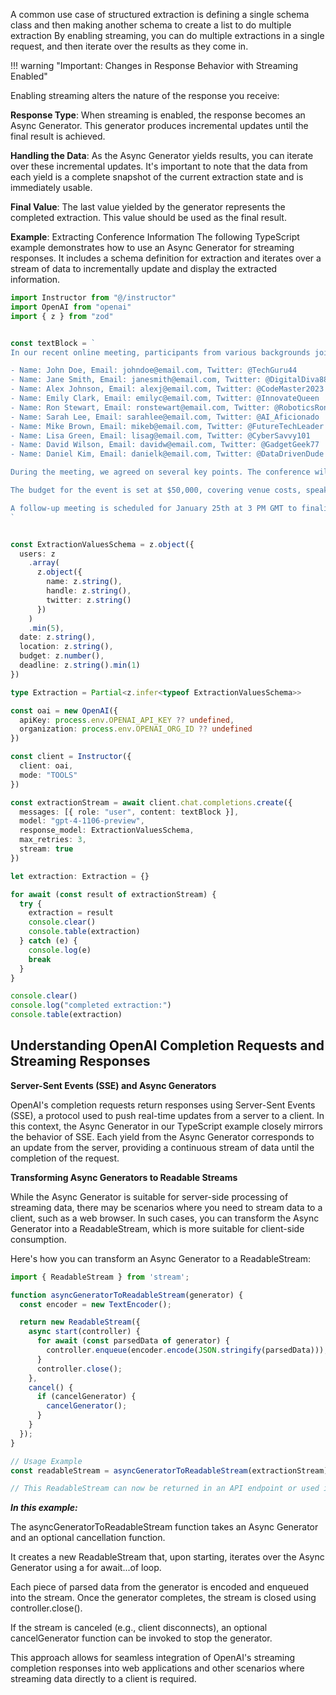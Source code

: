A common use case of structured extraction is defining a single schema class and then making another schema to create a list to do multiple extraction
By enabling streaming, you can do multiple extractions in a single request, and then iterate over the results as they come in.

!!! warning "Important: Changes in Response Behavior with Streaming Enabled"

Enabling streaming alters the nature of the response you receive:

**Response Type**: When streaming is enabled, the response becomes an Async Generator. This generator produces incremental updates until the final result is achieved.

**Handling the Data**: As the Async Generator yields results, you can iterate over these incremental updates. It's important to note that the data from each yield is a complete snapshot of the current extraction state and is immediately usable.

**Final Value**: The last value yielded by the generator represents the completed extraction. This value should be used as the final result.

**Example**: Extracting Conference Information
The following TypeScript example demonstrates how to use an Async Generator for streaming responses. It includes a schema definition for extraction and iterates over a stream of data to incrementally update and display the extracted information.


```ts
import Instructor from "@/instructor"
import OpenAI from "openai"
import { z } from "zod"


const textBlock = `
In our recent online meeting, participants from various backgrounds joined to discuss the upcoming tech conference. The names and contact details of the participants were as follows:

- Name: John Doe, Email: johndoe@email.com, Twitter: @TechGuru44
- Name: Jane Smith, Email: janesmith@email.com, Twitter: @DigitalDiva88
- Name: Alex Johnson, Email: alexj@email.com, Twitter: @CodeMaster2023
- Name: Emily Clark, Email: emilyc@email.com, Twitter: @InnovateQueen
- Name: Ron Stewart, Email: ronstewart@email.com, Twitter: @RoboticsRon5
- Name: Sarah Lee, Email: sarahlee@email.com, Twitter: @AI_Aficionado
- Name: Mike Brown, Email: mikeb@email.com, Twitter: @FutureTechLeader
- Name: Lisa Green, Email: lisag@email.com, Twitter: @CyberSavvy101
- Name: David Wilson, Email: davidw@email.com, Twitter: @GadgetGeek77
- Name: Daniel Kim, Email: danielk@email.com, Twitter: @DataDrivenDude

During the meeting, we agreed on several key points. The conference will be held on March 15th, 2024, at the Grand Tech Arena located at 4521 Innovation Drive. Dr. Emily Johnson, a renowned AI researcher, will be our keynote speaker.

The budget for the event is set at $50,000, covering venue costs, speaker fees, and promotional activities. Each participant is expected to contribute an article to the conference blog by February 20th.

A follow-up meeting is scheduled for January 25th at 3 PM GMT to finalize the agenda and confirm the list of speakers.
`


const ExtractionValuesSchema = z.object({
  users: z
    .array(
      z.object({
        name: z.string(),
        handle: z.string(),
        twitter: z.string()
      })
    )
    .min(5),
  date: z.string(),
  location: z.string(),
  budget: z.number(),
  deadline: z.string().min(1)
})

type Extraction = Partial<z.infer<typeof ExtractionValuesSchema>>

const oai = new OpenAI({
  apiKey: process.env.OPENAI_API_KEY ?? undefined,
  organization: process.env.OPENAI_ORG_ID ?? undefined
})

const client = Instructor({
  client: oai,
  mode: "TOOLS"
})

const extractionStream = await client.chat.completions.create({
  messages: [{ role: "user", content: textBlock }],
  model: "gpt-4-1106-preview",
  response_model: ExtractionValuesSchema,
  max_retries: 3,
  stream: true
})

let extraction: Extraction = {}

for await (const result of extractionStream) {
  try {
    extraction = result
    console.clear()
    console.table(extraction)
  } catch (e) {
    console.log(e)
    break
  }
}

console.clear()
console.log("completed extraction:")
console.table(extraction)

```


## Understanding OpenAI Completion Requests and Streaming Responses
**Server-Sent Events (SSE) and Async Generators**

OpenAI's completion requests return responses using Server-Sent Events (SSE), a protocol used to push real-time updates from a server to a client. In this context, the Async Generator in our TypeScript example closely mirrors the behavior of SSE. Each yield from the Async Generator corresponds to an update from the server, providing a continuous stream of data until the completion of the request.

**Transforming Async Generators to Readable Streams**

While the Async Generator is suitable for server-side processing of streaming data, there may be scenarios where you need to stream data to a client, such as a web browser. In such cases, you can transform the Async Generator into a ReadableStream, which is more suitable for client-side consumption.

Here's how you can transform an Async Generator to a ReadableStream:

```typescript
import { ReadableStream } from 'stream';

function asyncGeneratorToReadableStream(generator) {
  const encoder = new TextEncoder();

  return new ReadableStream({
    async start(controller) {
      for await (const parsedData of generator) {
        controller.enqueue(encoder.encode(JSON.stringify(parsedData)));
      }
      controller.close();
    },
    cancel() {
      if (cancelGenerator) {
        cancelGenerator(); 
      }
    }
  });
}

// Usage Example
const readableStream = asyncGeneratorToReadableStream(extractionStream);

// This ReadableStream can now be returned in an API endpoint or used in a similar context
```

***In this example:***

The asyncGeneratorToReadableStream function takes an Async Generator and an optional cancellation function.

It creates a new ReadableStream that, upon starting, iterates over the Async Generator using a for await...of loop.

Each piece of parsed data from the generator is encoded and enqueued into the stream.
Once the generator completes, the stream is closed using controller.close().

If the stream is canceled (e.g., client disconnects), an optional cancelGenerator function can be invoked to stop the generator.

This approach allows for seamless integration of OpenAI's streaming completion responses into web applications and other scenarios where streaming data directly to a client is required.